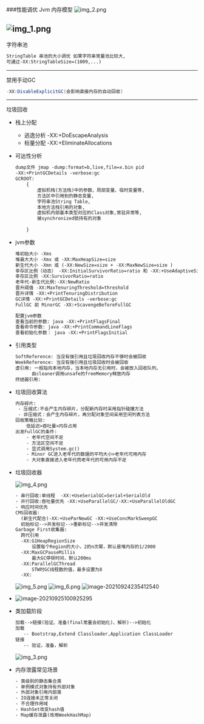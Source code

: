###性能调优
Jvm 内存模型
![img_2.png](img_2.png)

![img_1.png](img_1.png)
---
字符串池
```html
StringTable 串池的大小调优 如果字符串常量池比较大,
可通过-XX:StringTableSize=(1009,...)
```
- - -
禁用手动GC
```java
-XX:DisableExplicitGC(会影响直接内存的自动回收)
```
---
垃圾回收  
 - 栈上分配
   - 逃逸分析 -XX:+DoEscapeAnalysis
   - 标量分配 -XX:+EliminateAllocations
   
 - 可达性分析
    ```html
    dump文件 jmap -dump:format=b,live,file=x.bin pid
    -XX:+PrintGCDetails -verbose:gc
    GCROOT:
        {
            虚拟机栈(方法栈)中的参数、局部变量、临时变量等,
            方法区中引用到的静态变量,
            字符串池String Table,
            本地方法栈引用的对象,
            虚拟机内部基本类型对应的Class对象,常驻异常等,
            被synchronized锁持有的对象
            
        }
    ```
    
 - jvm参数
   ```html
   堆初始大小 -Xms
   堆最大大小 -Xmx 或 -XX:MaxHeapSize=size
   新生代大小 -Xmn 或 (-XX:NewSize=size + -XX:MaxNewSize=size )
   幸存区比例（动态） -XX:InitialSurvivorRatio=ratio 和 -XX:+UseAdaptiveSizePolicy
   幸存区比例 -XX:SurvivorRatio=ratio
   老年代-新生代比例:-XX:NewRatio
   晋升阈值 -XX:MaxTenuringThreshold=threshold
   晋升详情 -XX:+PrintTenuringDistribution
   GC详情 -XX:+PrintGCDetails -verbose:gc
   FullGC 前 MinorGC -XX:+ScavengeBeforeFullGC
   ``` 
   ```html
   配置jvm参数
   查看当前的参数: java -XX:+PrintFlagsFinal
   查看命令参数: java -XX:+PrintCommandLineFlags
   查看初始化参数： java -XX:+PrintFlagsInitial
   ```
   
 - 引用类型
   ```html
   SoftReference: 当没有强引用且垃圾回收内存不够时会被回收
   WeekReference: 当没有强引用且垃圾回收时会被回收
   虚引用: 一般指向本地内存，当本地内存无引用时，会被放入回收队列，
         由cleaner调用unsafe的freeMemory释放内存
   终结器引用:
   ```

- 垃圾回收算法

    ```html
    内存碎片:
     - 压缩式:不会产生内存碎片，分配新内存时采用指针碰撞方法
     - 非压缩式：会产生内存碎片，再分配对象空间采用空闲列表方法
    回收策略比较:
        低延迟>吞吐量>内存占用
    出发FullGC的条件:
        - 老年代空间不足
        - 方法区空间不足
        - 显式调用System.gc()
        - Minor GC进入老年代的数据的平均大小>老年代可用内存
        - 大对象直接进入老年代而老年代的可用内存不足
    ```

    

 - 垃圾回收器
   
   ![img_4.png](img_4.png)
   
   ```html
   - 串行回收:单线程  -XX:+UseSerialGC=Serial+SerialOld
   - 并行回收:吞吐量优先 -XX:+UseParallelGC/-XX:+UseParallelOldGC
   - 响应时间优先
   CMS回收器:
     (新生代配合)-XX:+UseParNewGC -XX:+UseConcMarkSweepGC
     初始标记-->并发标记-->重新标记-->并发清除
   Garbage First收集器:
     跨代引用
     -XX:G1HeapRegionSize
         设置每个Region的大小，2的n次幂，默认是堆内存的1/2000
     -XX:MaxGCPauseMillis
         最大GC停顿时间，默认200ms
     -XX:ParallelGCThread
         STW时GC线程数的值，最多设置为8
     -XX:
   ```
   ![img_5.png](img_5.png)
   ![img_6.png](img_6.png)
   ![image-20210924235412540](image-20210924235412540.png)
   
   
   
- ![image-20210925100925295](image-20210925100925295.png)

    

 - 类加载阶段
   
   ```html 
   加载-->链接(验证、准备(final常量会初始化)、解析)-->初始化 
   加载 
      -- Bootstrap,Extend Classloader,Application ClassLoader
   链接
      -- 验证，准备，解析
   ```
   ![img_3.png](img_3.png)
 

 - 内存泄露常见场景
   ```html
   - 类级别的静态集合类
   - 单例模式对象持有外部对象
   - 外部对象引用内部类
   - IO连接未正常关闭
   - 不合理作用域
   - HashSet改变hash值
   - Map缓存泄露(改用WeekHashMap)
   ```